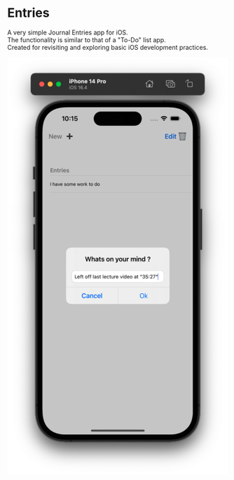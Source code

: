 # Entries
A very simple Journal Entries app for iOS. <br> The functionality is similar to that of a "To-Do" list app. <br> Created for revisiting and exploring basic iOS development practices.

![](JE2.png)
